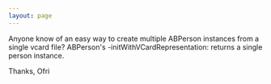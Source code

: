 ```yaml
---
layout: page
---
```



Anyone know of an easy way to create multiple ABPerson instances from a single vcard file?
ABPerson's -initWithVCardRepresentation: returns a single person instance.

Thanks, Ofri
